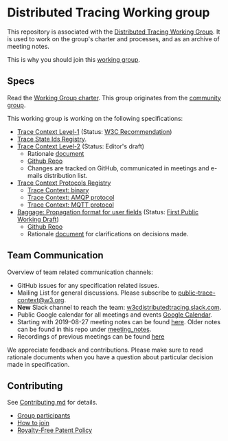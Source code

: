 # Distributed Tracing Working group

This repository is associated with the [Distributed Tracing Working
Group](https://www.w3.org/2018/distributed-tracing/). It is used to work on
the group's charter and processes, and as an archive of meeting notes.

This is why you should join this [working group](WELCOME.md).

## Specs

Read the [Working Group charter](https://www.w3.org/2020/08/distributed-tracing-wg-charter.html). This group originates from the [community group](https://www.w3.org/community/trace-context/).

This working group is working on the following specifications:

- [Trace Context Level-1](https://www.w3.org/TR/trace-context-1/)
  (Status: [W3C Recommendation](https://www.w3.org/2017/Process-20170301/#rec-publication))
- [Trace State Ids Registry](https://github.com/w3c/trace-state-ids-registry).
- [Trace Context Level-2](https://www.w3.org/TR/trace-context/)
  (Status: Editor's draft)
  - Rationale [document](https://github.com/w3c/trace-context/blob/master/http_header_format_rationale.md)
  - [Github Repo](https://github.com/w3c/trace-context)
  - Changes are tracked on GitHub, communicated in meetings and e-mails
    distribution list.
- [Trace Context Protocols Registry](https://w3c.github.io/trace-context-protocols-registry/)
  - [Trace Context: binary](https://w3c.github.io/trace-context-binary/)
  - [Trace Context: AMQP protocol](https://w3c.github.io/trace-context-amqp/)
  - [Trace Context: MQTT protocol](https://w3c.github.io/trace-context-mqtt/)
- [Baggage: Propagation format for user fields](https://www.w3.org/TR/baggage/)
  (Status: [First Public Working Draft](https://www.w3.org/2017/Process-20170301/#first-wd))
  - [Github Repo](https://github.com/w3c/baggage)
  - Rationale
[document](https://github.com/w3c/baggage/blob/master/baggage/HTTP_HEADER_FORMAT_RATIONALE.md) for
clarifications on decisions made.

## Team Communication

Overview of team related communication channels:

- GitHub issues for any specification related issues.
- Mailing List for general discussions. Please subscribe to
  [public-trace-context@w3.org](http://lists.w3.org/Archives/Public/public-trace-context/).
- **New** Slack channel to reach the team:
  [w3cdistributedtracing.slack.com](https://w3cdistributedtracing.slack.com).
- Public Google calendar for all meetings and events [Google
  Calendar](https://calendar.google.com/calendar/embed?src=dynatrace.com_5a09qhua6fh7jb23h7vdjg6veg%40group.calendar.google.com).
- Starting with 2019-08-27 meeting notes can be found [here](https://docs.google.com/document/d/12AAIbnkt_AH1YjZwUwxirX_7WA7aWOSXpDweCgfqIiQ/edit?usp=sharing). Older notes can be found in this repo under [meeting_notes](./meeting_notes).
- Recordings of previous meetings can be found [here](https://drive.google.com/drive/folders/1MQ-XnXVGjux2KH7FPp7mFGRDZHCx_HMH?usp=sharing)

We appreciate feedback and contributions. Please make sure to read rationale documents when you have a question about particular
decision made in specification.

## Contributing

See [Contributing.md](CONTRIBUTING.md) for details.

- [Group participants](https://www.w3.org/2000/09/dbwg/details?group=108594&order=org&public=1)
- [How to join](https://www.w3.org/2004/01/pp-impl/108594/join)
- [Royalty-Free Patent Policy](https://www.w3.org/2004/01/pp-impl/108594/status)
